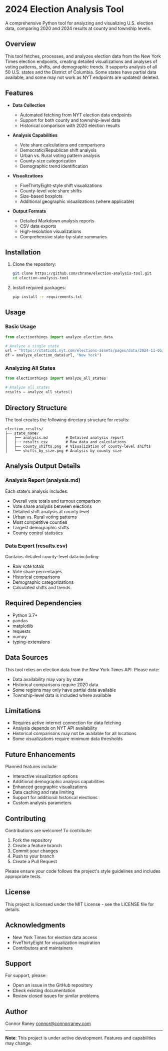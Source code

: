# 2024 Election Analysis Tool

A comprehensive Python tool for analyzing and visualizing U.S. election data, comparing 2020 and 2024 results at county and township levels.

## Overview

This tool fetches, processes, and analyzes election data from the New York Times election endpoints, creating detailed visualizations and analyses of voting patterns, shifts, and demographic trends. It supports analysis of all 50 U.S. states and the District of Columbia. Some states have partial data available, and some may not work as NYT endpoints are updated/ deleted.

## Features

- **Data Collection**
  - Automated fetching from NYT election data endpoints
  - Support for both county and township-level data
  - Historical comparison with 2020 election results

- **Analysis Capabilities**
  - Vote share calculations and comparisons
  - Democratic/Republican shift analysis
  - Urban vs. Rural voting pattern analysis
  - County-size categorization
  - Demographic trend identification

- **Visualizations**
  - FiveThirtyEight-style shift visualizations
  - County-level vote share shifts
  - Size-based boxplots
  - Additional geographic visualizations (where applicable)

- **Output Formats**
  - Detailed Markdown analysis reports
  - CSV data exports
  - High-resolution visualizations
  - Comprehensive state-by-state summaries

## Installation

1. Clone the repository:
   ```bash
   git clone https://github.com/cbrane/election-analysis-tool.git
   cd election-analysis-tool
   ```

2. Install required packages:
   ```bash
   pip install -r requirements.txt
   ```

## Usage

### Basic Usage

```python
from electionthings import analyze_election_data

# Analyze a single state
url = "https://static01.nyt.com/elections-assets/pages/data/2024-11-05/results-new-york-president.json"
df = analyze_election_data(url, "New York")
```

### Analyzing All States

```python
from electionthings import analyze_all_states

# Analyze all states
results = analyze_all_states()
```

## Directory Structure

The tool creates the following directory structure for results:
```
election_results/
├── state_name/
│   ├── analysis.md        # Detailed analysis report
│   ├── results.csv        # Raw data and calculations
│   ├── county_shifts.png  # Visualization of county-level shifts
│   └── shifts_by_size.png # Analysis by county size
```

## Analysis Output Details

### Analysis Report (analysis.md)
Each state's analysis includes:
- Overall vote totals and turnout comparison
- Vote share analysis between elections
- Detailed shift analysis at county level
- Urban vs. Rural voting patterns
- Most competitive counties
- Largest demographic shifts
- County control statistics

### Data Export (results.csv)
Contains detailed county-level data including:
- Raw vote totals
- Vote share percentages
- Historical comparisons
- Demographic categorizations
- Calculated shifts and trends

## Required Dependencies

- Python 3.7+
- pandas
- matplotlib
- requests
- numpy
- typing-extensions

## Data Sources

This tool relies on election data from the New York Times API. Please note:
- Data availability may vary by state
- Historical comparisons require 2020 data
- Some regions may only have partial data available
- Township-level data is included where available

## Limitations

- Requires active internet connection for data fetching
- Analysis depends on NYT API availability
- Historical comparisons may not be available for all locations
- Some visualizations require minimum data thresholds

## Future Enhancements

Planned features include:
- Interactive visualization options
- Additional demographic analysis capabilities
- Enhanced geographic visualizations
- Data caching and rate limiting
- Support for additional historical elections
- Custom analysis parameters

## Contributing

Contributions are welcome! To contribute:

1. Fork the repository
2. Create a feature branch
3. Commit your changes
4. Push to your branch
5. Create a Pull Request

Please ensure your code follows the project's style guidelines and includes appropriate tests.

## License

This project is licensed under the MIT License - see the LICENSE file for details.

## Acknowledgments

- New York Times for election data access
- FiveThirtyEight for visualization inspiration
- Contributors and maintainers

## Support

For support, please:
- Open an issue in the GitHub repository
- Check existing documentation
- Review closed issues for similar problems

## Author

Connor Raney
connor@connorraney.com

---

**Note**: This project is under active development. Features and capabilities may change.